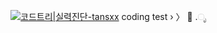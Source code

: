 [![코드트리|실력진단-tansxx](https://banner.codetree.ai/v1/banner/tansxx)](https://www.codetree.ai/profiles/tansxx)
coding test › 〉 📂 .ೃ
